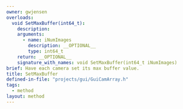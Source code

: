 ```yaml
---
owner: gwjensen
overloads:
  void SetMaxBuffer(int64_t):
    description:
    arguments:
      - name: iNumImages
        description: __OPTIONAL__
        type: int64_t
    return: __OPTIONAL__
    signature_with_names: void SetMaxBuffer(int64_t iNumImages)
brief: Have each camera set its max buffer value.
title: SetMaxBuffer
defined-in-file: "projects/gui/GuiCamArray.h"
tags:
  - method
layout: method
---
```

